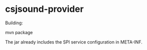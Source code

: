 # csjsound-provider


Building:

mvn package

The jar already includes the SPI service configuration in META-INF.
